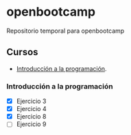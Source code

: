 # openbootcamp
Repositorio temporal para openbootcamp

## Cursos

- [Introducción a la programación](#introduccion-programacion).

### Introducción a la programación

- [x] Ejercicio 3
- [x] Ejercicio 4
- [x] Ejercicio 8
- [ ] Ejercicio 9
